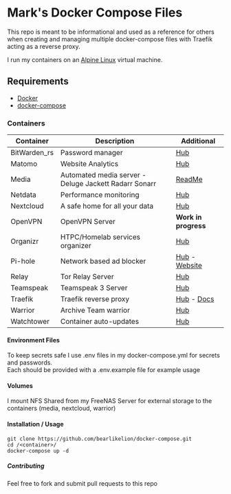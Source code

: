 # Mark's Docker Compose Files

This repo is meant to be informational and used as a reference for others when creating and managing multiple docker-compose files with Traefik acting as a reverse proxy.

I run my containers on an [Alpine Linux](https://alpinelinux.org/) virtual machine.

## Requirements

- [Docker](https://www.docker.com/)
- [docker-compose](https://docs.docker.com/compose/install/)

### Containers

Container | Description | Additional
----------|----------|----------
BitWarden_rs | Password manager | [Hub](https://hub.docker.com/r/bitwardenrs/server)
Matomo | Website Analytics | [Hub](https://hub.docker.com/_/matomo)
Media | Automated media server -  Deluge Jackett Radarr Sonarr | [ReadMe](/media/README.md)
Netdata | Performance monitoring | [Hub](https://hub.docker.com/r/netdata/netdata/)
Nextcloud | A safe home for all your data | [Hub](https://hub.docker.com/_/nextcloud)
OpenVPN | OpenVPN Server | **Work in progress**
Organizr | HTPC/Homelab services organizer | [Hub](https://hub.docker.com/r/organizrtools/organizr-v2)
Pi-hole | Network based ad blocker | [Hub](https://hub.docker.com/r/pihole/pihole) - [Website](https://pi-hole.net/)
Relay | Tor Relay Server | [Hub](https://hub.docker.com/r/brunneis/tor-relay-arm)
Teamspeak | Teamspeak 3 Server | [Hub](https://hub.docker.com/_/teamspeak)
Traefik | Traefik reverse proxy | [Hub](https://hub.docker.com/_/traefik) - [Docs](https://docs.traefik.io/)
Warrior | Archive Team warrior | [Hub](https://hub.docker.com/r/archiveteam/warrior-dockerfile/)
Watchtower | Container auto-updates | [Hub](https://hub.docker.com/r/v2tec/watchtower)

#### Environment Files

To keep secrets safe I use .env files in my docker-compose.yml for secrets and passwords.\
Each should be provided with a .env.example file for example usage

#### Volumes

I mount NFS Shared from my FreeNAS Server for external storage to the containers (media, nextcloud, warrior)

#### Installation / Usage

    git clone https://github.com/bearlikelion/docker-compose.git
    cd /<container>/
    docker-compose up -d

##### Contributing

Feel free to fork and submit pull requests to this repo
